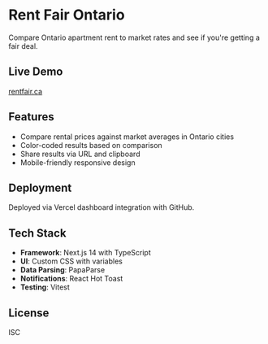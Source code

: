 # Rent Fair Ontario

Compare Ontario apartment rent to market rates and see if you're getting a fair deal.

## Live Demo

[rentfair.ca](https://rentfairontario.vercel.app)

## Features

- Compare rental prices against market averages in Ontario cities
- Color-coded results based on comparison
- Share results via URL and clipboard
- Mobile-friendly responsive design

## Deployment

Deployed via Vercel dashboard integration with GitHub.

## Tech Stack

- **Framework**: Next.js 14 with TypeScript
- **UI**: Custom CSS with variables
- **Data Parsing**: PapaParse
- **Notifications**: React Hot Toast
- **Testing**: Vitest

## License

ISC